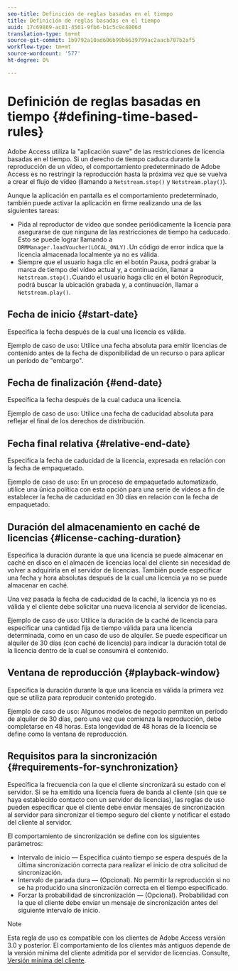 ```yaml
---
seo-title: Definición de reglas basadas en el tiempo
title: Definición de reglas basadas en el tiempo
uuid: 17c69869-ac81-4561-9fb6-b1c5c9c4006d
translation-type: tm+mt
source-git-commit: 1b9792a10ad606b99b6639799ac2aacb707b2af5
workflow-type: tm+mt
source-wordcount: '577'
ht-degree: 0%

---
```



# Definición de reglas basadas en tiempo {#defining-time-based-rules}

Adobe Access utiliza la &quot;aplicación suave&quot; de las restricciones de licencia basadas en el tiempo. Si un derecho de tiempo caduca durante la reproducción de un vídeo, el comportamiento predeterminado de Adobe Access es no restringir la reproducción hasta la próxima vez que se vuelva a crear el flujo de vídeo (llamando a `Netstream.stop()` y `Netstream.play()`).

Aunque la aplicación en pantalla es el comportamiento predeterminado, también puede activar la aplicación en firme realizando una de las siguientes tareas:

* Pida al reproductor de vídeo que sondee periódicamente la licencia para asegurarse de que ninguna de las restricciones de tiempo ha caducado. Esto se puede lograr llamando a `DRMManager.loadVoucher(LOCAL_ONLY).`Un código de error indica que la licencia almacenada localmente ya no es válida.
* Siempre que el usuario haga clic en el botón Pausa, podrá grabar la marca de tiempo del vídeo actual y, a continuación, llamar a `Netstream.stop().`Cuando el usuario haga clic en el botón Reproducir, podrá buscar la ubicación grabada y, a continuación, llamar a `Netstream.play()`.

## Fecha de inicio {#start-date}

Especifica la fecha después de la cual una licencia es válida.

Ejemplo de caso de uso: Utilice una fecha absoluta para emitir licencias de contenido antes de la fecha de disponibilidad de un recurso o para aplicar un período de &quot;embargo&quot;.

## Fecha de finalización {#end-date}

Especifica la fecha después de la cual caduca una licencia.

Ejemplo de caso de uso: Utilice una fecha de caducidad absoluta para reflejar el final de los derechos de distribución.

## Fecha final relativa {#relative-end-date}

Especifica la fecha de caducidad de la licencia, expresada en relación con la fecha de empaquetado.

Ejemplo de caso de uso: En un proceso de empaquetado automatizado, utilice una única política con esta opción para una serie de vídeos a fin de establecer la fecha de caducidad en 30 días en relación con la fecha de empaquetado.

## Duración del almacenamiento en caché de licencias {#license-caching-duration}

Especifica la duración durante la que una licencia se puede almacenar en caché en disco en el almacén de licencias local del cliente sin necesidad de volver a adquirirla en el servidor de licencias. También puede especificar una fecha y hora absolutas después de la cual una licencia ya no se puede almacenar en caché.

Una vez pasada la fecha de caducidad de la caché, la licencia ya no es válida y el cliente debe solicitar una nueva licencia al servidor de licencias.

Ejemplo de caso de uso: Utilice la duración de la caché de licencia para especificar una cantidad fija de tiempo válida para una licencia determinada, como en un caso de uso de alquiler. Se puede especificar un alquiler de 30 días (con caché de licencia) para indicar la duración total de la licencia dentro de la cual se consumirá el contenido.

## Ventana de reproducción {#playback-window}

Especifica la duración durante la que una licencia es válida la primera vez que se utiliza para reproducir contenido protegido.

Ejemplo de caso de uso: Algunos modelos de negocio permiten un período de alquiler de 30 días, pero una vez que comienza la reproducción, debe completarse en 48 horas. Esta longevidad de 48 horas de la licencia se define como la ventana de reproducción.

## Requisitos para la sincronización {#requirements-for-synchronization}

Especifica la frecuencia con la que el cliente sincronizará su estado con el servidor. Si se ha emitido una licencia fuera de banda al cliente (sin que se haya establecido contacto con un servidor de licencias), las reglas de uso pueden especificar que el cliente debe enviar mensajes de sincronización al servidor para sincronizar el tiempo seguro del cliente y notificar el estado del cliente al servidor.

El comportamiento de sincronización se define con los siguientes parámetros:

* Intervalo de inicio — Especifica cuánto tiempo se espera después de la última sincronización correcta para realizar el inicio de otra solicitud de sincronización.
* Intervalo de parada dura — (Opcional). No permitir la reproducción si no se ha producido una sincronización correcta en el tiempo especificado.
* Forzar la probabilidad de sincronización — (Opcional). Probabilidad con la que el cliente debe enviar un mensaje de sincronización antes del siguiente intervalo de inicio.

>[!NOTE]
>
>Esta regla de uso es compatible con los clientes de Adobe Access versión 3.0 y posterior. El comportamiento de los clientes más antiguos depende de la versión mínima del cliente admitida por el servidor de licencias. Consulte, [Versión mínima del cliente](../../../../aaxs-protecting-content/content-implementing-the-license-server/content-handling-license-reqs/content-minimum-client-version.md).